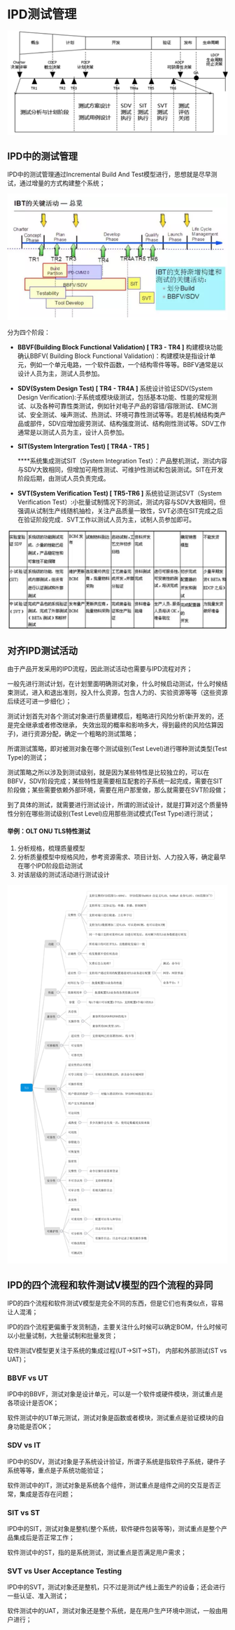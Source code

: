 # IPD测试管理

![](../../.gitbook/assets/image%20%2884%29.png)

## IPD中的测试管理

IPD中的测试管理通过Incremental Build And Test模型进行，思想就是尽早测试，通过增量的方式构建整个系统；

![IBT&#x5173;&#x952E;&#x6D4B;&#x8BD5;&#x6D3B;&#x52A8;](../../.gitbook/assets/image%20%2866%29.png)

分为四个阶段：

* **BBVF\(Building Block Functional Validation\) \[ TR3 - TR4 \]** 构建模块功能确认BBFV\( Building Block Functional Validation\)：构建模块是指设计单元，例如一个单元电路，一个软件函数，一个结构零件等等。BBFV通常是以设计人员为主，测试人员参加。 
* **SDV\(System Design Test\) \[ TR4 - TR4A \]** 系统设计验证SDV\(System Design Verification\):子系统或模块级测试，包括基本功能、性能的常规测试、以及各种可靠性类测试，例如针对电子产品的容错/容限测试、EMC测试、安全测试、噪声测试、热测试、环境可靠性测试等等。若是机械结构类产品或部件，SDV应增加疲劳测试、结构强度测试、结构刚性测试等。SDV工作通常是以测试人员为主，设计人员参加。 
* **SIT\(System Intergration Test\) \[ TR4A - TR5 \]**

  
  ****系统集成测试SIT（System Integration Test）：产品整机测试，测试内容与SDV大致相同，但增加可用性测试、可维护性测试和包装测试。SIT在开发阶段后期，由测试人员负责完成。  

* **SVT\(System Verification Test\) \[ TR5-TR6 \]** 系统验证测试SVT（System Verification Test）:小批量试制情况下的测试，测试内容与SDV大致相同，但强调从试制生产线随机抽检，关注产品质量一致性，SVT必须在SIT完成之后在验证阶段完成．SVT工作以测试人员为主，试制人员参加即可。

![SDV&#x3001;SIT&#x548C;SVT&#x9636;&#x6BB5;&#x5F02;&#x540C;](../../.gitbook/assets/image%20%2837%29.png)

## 对齐IPD测试活动

由于产品开发采用的IPD流程，因此测试活动也需要与IPD流程对齐；

一般先进行测试计划，在计划里面明确测试对象，什么时候启动测试，什么时候结束测试，进入和退出准则，投入什么资源，包含人力的、实验资源等等（这些资源后续还可进一步细化）；

测试计划首先对各个测试对象进行质量建模后，粗略进行风险分析\(新开发的，还是完全继承或者修改继承， 失效出现的概率和影响多大，得到最终的风险估算因子\)，进行资源分配，确定一个粗略的测试策略；

所谓测试策略，即对被测对象在哪个测试级别\(Test Level\)进行哪种测试类型\(Test Type\)的测试；

测试策略之所以涉及到测试级别，就是因为某些特性是比较独立的，可以在BBFV，SDV阶段完成；某些特性是需要相互配套的子系统一起完成，需要在SIT阶段做；某些需要依赖外部环境，需要在用户那里做，那么就需要在SVT阶段做；

到了具体的测试，就需要进行测试设计，所谓的测试设计，就是打算对这个质量特性分别在哪些测试级别\(Test Level\)应用那些测试模式\(Test Type\)进行测试；



#### 举例：OLT ONU TLS特性测试

1. 分析规格，梳理质量模型 
2. 分析质量模型中规格风险，参考资源需求、项目计划、人力投入等，确定最早在哪个IPD阶段启动测试 
3. 对该层级的测试活动进行测试设计

![](../../.gitbook/assets/image%20%2881%29.png)

## IPD的四个流程和软件测试V模型的四个流程的异同

IPD的四个流程和软件测试V模型是完全不同的东西，但是它们也有类似点，容易让人混淆；

IPD的四个流程更偏重于发货制造，主要关注什么时候可以确定BOM，什么时候可以小批量试制，大批量试制和批量发货；

软件测试V模型更关注于系统的集成过程\(UT-&gt;SIT-&gt;ST\)， 内部和外部测试\(ST vs UAT\)；

### BBVF vs UT

IPD中的BBVF，测试对象是设计单元，可以是一个软件或硬件模块，测试重点是各项设计是否OK；

软件测试中的UT单元测试，测试对象是函数或者模块，测试重点是验证模块的自身功能是否OK；

### SDV vs IT

IPD中的SDV，测试对象是子系统设计验证，所谓子系统是指软件子系统，硬件子系统等等，重点是子系统功能验证；

软件测试中的IT，测试对象是系统各个组件，测试重点是组件之间的交互是否正常，集成是否存在问题；

### SIT vs ST

IPD中的SIT，测试对象是整机\(整个系统，软件硬件包装等等\)，测试重点是整个产品集成后是否正常工作；

软件测试中的ST，指的是系统测试，测试重点是否满足用户需求；

### SVT vs  User Acceptance Testing

IPD中的SVT，测试对象还是整机，只不过是测试产线上面生产的设备；还会进行一些认证、准入测试；

软件测试中的UAT，测试对象还是整个系统，是在用户生产环境中测试，一般由用户进行；



